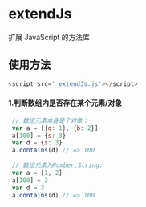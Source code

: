 # extendJs
扩展 JavaScript 的方法库
## 使用方法
```javascript
<script src='_extendJs.js'></script>
```

#### 1.判断数组内是否存在某个元素/对象
```javascript
 // 数组元素本身是个对象：
 var a = [{q: 1}, {b: 2}]
 a[100] = {s: 3}
 var d = {s: 3}
 a.contains(d) // => 100
 
 // 数组元素为Number,String:
 var a = [1, 2]
 a[100] = 3
 var d = 3
 a.contains(d) // => 100
```

